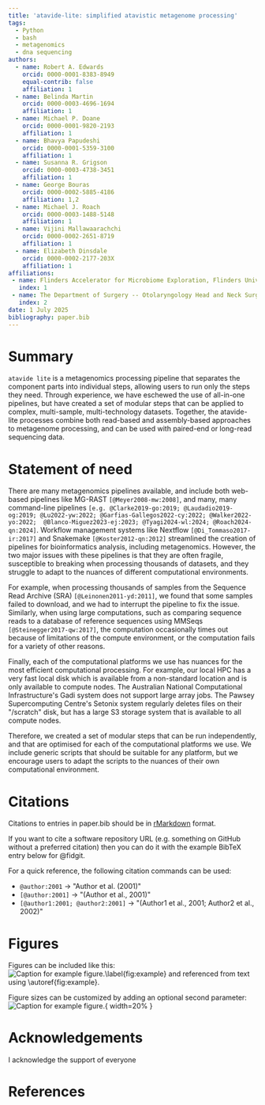 ```yaml
---
title: 'atavide-lite: simplified atavistic metagenome processing'
tags:
  - Python
  - bash
  - metagenomics
  - dna sequencing
authors:
  - name: Robert A. Edwards
    orcid: 0000-0001-8383-8949
    equal-contrib: false
    affiliation: 1
  - name: Belinda Martin
    orcid: 0000-0003-4696-1694
    affiliation: 1
  - name: Michael P. Doane
    orcid: 0000-0001-9820-2193
    affiliation: 1
  - name: Bhavya Papudeshi
    orcid: 0000-0001-5359-3100
    affiliation: 1
  - name: Susanna R. Grigson
    orcid: 0000-0003-4738-3451
    affiliation: 1
  - name: George Bouras
    orcid: 0000-0002-5885-4186
    affiliation: 1,2
  - name: Michael J. Roach
    orcid: 0000-0003-1488-5148
    affiliation: 1
  - name: Vijini Mallawaarachchi
    orcid: 0000-0002-2651-8719
    affiliation: 1
  - name: Elizabeth Dinsdale
    orcid: 0000-0002-2177-203X
    affiliation: 1
affiliations:
 - name: Flinders Accelerator for Microbiome Exploration, Flinders University, Bedford Park, South Australia, 5042, Australia
   index: 1
 - name: The Department of Surgery -- Otolaryngology Head and Neck Surgery, University of Adelaide and the Basil Hetzel Institute for Translational Health Research, Adelaide, South Australia 5070, Australia
   index: 2
date: 1 July 2025
bibliography: paper.bib
---
```


# Summary
`atavide lite` is a metagenomics processing pipeline that separates the component parts into
individual steps, allowing users to run only the steps they need. Through experience, we have 
eschewed the use of all-in-one pipelines, but have created a set of modular steps that can be
applied to complex, multi-sample, multi-technology datasets. Together, the atavide-lite processes
combine both read-based and assembly-based approaches to metagenome processing, and can be used
with paired-end or long-read sequencing data. 

# Statement of need

There are many metagenomics pipelines available, and include both web-based pipelines like MG-RAST 
`[@Meyer2008-mw:2008]`, and many, many command-line pipelines 
`[e.g. @Clarke2019-go:2019; @Laudadio2019-og:2019; @Lu2022-yw:2022; @Garfias-Gallegos2022-cy:2022; @Walker2022-yo:2022; 
@Blanco-Miguez2023-ej:2023; @Tyagi2024-wl:2024; @Roach2024-qn:2024]`. Workflow management systems like Nextflow 
`[@Di_Tommaso2017-ir:2017]` and Snakemake `[@Koster2012-qn:2012]` streamlined the creation of pipelines
for bioinformatics analysis, including metagenomics. However, the two major issues with these pipelines
is that they are often fragile, susceptible to breaking when processing thousands of datasets, and 
they struggle to adapt to the nuances of different computational environments.

For example, when processing thousands of samples from the Sequence Read Archive (SRA) 
`[@Leinonen2011-yd:2011]`, we found that some samples failed to download, and we had to 
interrupt the pipeline to fix the issue. Similarly, when using large computations, such as
comparing sequence reads to a database of reference sequences using MMSeqs `[@Steinegger2017-qw:2017]`, 
the computation occasionally times out because of limitations of the compute environment, 
or the computation fails for a variety of other reasons.

Finally, each of the computational platforms we use has nuances for the most
efficient computational processing. For example, our local HPC has a very fast local disk which
is available from a non-standard location and is only available to compute nodes. The Australian 
National Computational Infrastructure's Gadi system does not support large array jobs. The 
Pawsey Supercomputing Centre's Setonix system regularly deletes files on their "/scratch" 
disk, but has a large S3 storage system that is available to all compute nodes.

Therefore, we created a set of modular steps that can be run independently, and that are optimised
for each of the computational platforms we use. We include generic scripts that should be suitable
for any platform, but we encourage users to adapt the scripts to the nuances of their own
computational environment.



# Citations

Citations to entries in paper.bib should be in
[rMarkdown](http://rmarkdown.rstudio.com/authoring_bibliographies_and_citations.html)
format.

If you want to cite a software repository URL (e.g. something on GitHub without a preferred
citation) then you can do it with the example BibTeX entry below for @fidgit.

For a quick reference, the following citation commands can be used:
- `@author:2001`  ->  "Author et al. (2001)"
- `[@author:2001]` -> "(Author et al., 2001)"
- `[@author1:2001; @author2:2001]` -> "(Author1 et al., 2001; Author2 et al., 2002)"

# Figures

Figures can be included like this:
![Caption for example figure.\label{fig:example}](figure.png)
and referenced from text using \autoref{fig:example}.

Figure sizes can be customized by adding an optional second parameter:
![Caption for example figure.](figure.png){ width=20% }

# Acknowledgements

I acknowledge the support of  everyone

# References
